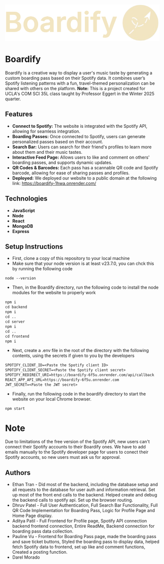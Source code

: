 ![Boardify Logo](./frontend/src/assets/logo.png)


# Boardify
Boardify is a creative way to display a user's music taste by generating a custom boarding pass based on their Spotify data. 
It combines user’s Spotify listening patterns with a fun, travel-themed personalization can be shared with others on the platform. 
**Note:** This is a project created for UCLA's COM SCI 35L class taught by Professor Eggert in the Winter 2025 quarter.


## Features
- **Connect to Spotify:** The website is integrated with the Spotify API, allowing for seamless integration.
- **Boarding Passes:** Once connected to Spotify, users can generate personalized passes based on their account.
- **Search Bar:** Users can search for their friend's profiles to learn more about them and their music tastes.
- **Interactive Feed Page:** Allows users to like and comment on others' boarding passes, and supports dynamic updates.
- **QR Codes & Barcodes:** Each pass has a scannable QR code and Spotify barcode, allowing for ease of sharing passes and profiles.
- **Deployed:** We deployed our website to a public domain at the following link: https://boardify-1hwa.onrender.com/


## Technologies
- **JavaScript** 
- **Node** 
- **React** 
- **MongoDB** 
- **Express**


## Setup Instructions
- First, clone a copy of this repository to your local machine
- Make sure that your node version is at least v23.7.0, you can chck this by running the following code
```
node --version
```
- Then, in the Boardify directory, run the following code to install the node modules for the website to properly work
```
npm i
cd backend
npm i
cd ..
cd server
npm i
cd ..
cd frontend
npm i
```
- Next, create a .env file in the root of the directory with the following contents, using the secrets if given to you by the developers
```
SPOTIFY_CLIENT_ID=<Paste the Spotify client ID>
SPOTIFY_CLIENT_SECRET=<Paste the Spotify client secret>
SPOTIFY_REDIRECT_URI=https://boardify-6f5u.onrender.com/api/callback
REACT_APP_API_URL=https://boardify-6f5u.onrender.com
JWT_SECRET=<Paste the JWT secret>
```
- Finally, run the following code in the boardify directory to start the website on your local Chrome browser.
```
npm start
```


# Note
Due to limitations of the free version of the Spotify API, new users can't connect their Spotify accounts to their Boardify ones.
We have to add emails manually to the Spotify developer page for users to conect their Spotify accounts, so new users must ask us for approval.


## Authors
- Ethan Tran - Did most of the backend, including the database setup and all requests to the database for user auth and information retrieval. Set up most of the front end calls to the backend. Helped create and debug the backend calls to spotify api. Set up the browser routing.
- Dhruv Patel - Full User Authentication, Full Search Bar Functionality, Full QR Code Implementation for Boarding Pass, Logic for Profile Page and Home Page display.
- Aditya Patil - Full Frontend for Profile page, Spotify API connection backend frontend connection, Entire ReadMe, Backend connection for boarding pass data collection.
- Pauline Vu - Frontend for Boarding Pass page, made the boarding pass and save ticket buttons, Styled the boarding pass to display data, helped fetch Spotify data to frontend, set up like and comment functions, Created a posting function.
- Darel Morado
